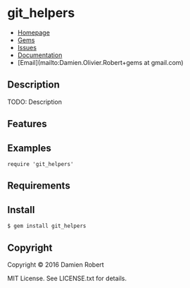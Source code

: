 # git_helpers

* [Homepage](https://github.com/DamienRobert/git_helpers#readme)
* [Gems]("https://rubygems.org/gems/git_helpers)
* [Issues](https://github.com/DamienRobert/git_helpers/issues)
* [Documentation](http://rubydoc.info/gems/git_helpers/frames)
* [Email](mailto:Damien.Olivier.Robert+gems at gmail.com)

## Description

TODO: Description

## Features

## Examples

    require 'git_helpers'

## Requirements

## Install

    $ gem install git_helpers

## Copyright

Copyright © 2016 Damien Robert

MIT License. See LICENSE.txt for details.

